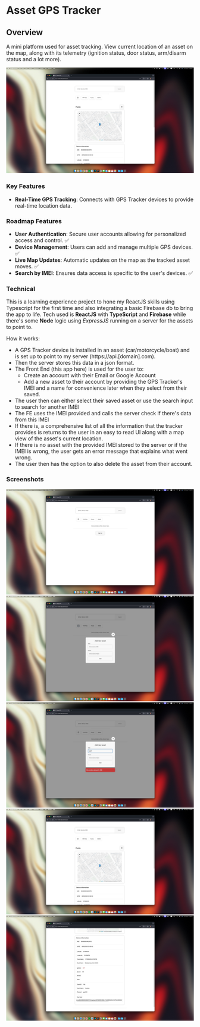 # Asset GPS Tracker
## Overview

A mini platform used for asset tracking. View current location of an asset on the map, along with its telemetry (ignition status, door status, arm/disarm status and a lot more).

<img src="/src/assets/screenshot4.jpeg">

### Key Features

- **Real-Time GPS Tracking**: Connects with GPS Tracker devices to provide real-time location data.

### Roadmap Features
- **User Authentication**: Secure user accounts allowing for personalized access and control. ✅
- **Device Management**: Users can add and manage multiple GPS devices. ✅
- **Live Map Updates**: Automatic updates on the map as the tracked asset moves. ✅
- **Search by IMEI**: Ensures data access is specific to the user's devices. ✅

### Technical
This is a learning experience project to hone my ReactJS skills using Typescript for the first time and also integrating a basic Firebase db to bring the app to life.
Tech used is <b>ReactJS</b> with <b>TypeScript</b> and <b>Firebase</b> while there's some <b>Node</b> logic using <em>ExpressJS</em> running on a server for the assets to point to.

How it works:
- A GPS Tracker device is installed in an asset (car/motorcycle/boat) and is set up to point to my server (https://api.[domain].com).
- Then the server stores this data in a json format.
- The Front End (this app here) is used for the user to:
    - Create an account with their Email or Google Account
    - Add a new asset to their account by providing the GPS Tracker's IMEI and a name for convenience later when they select from their saved.
- The user then can either select their saved asset or use the search input to search for another IMEI 
- The FE uses the IMEI provided and calls the server check if there's data from this IMEI
- If there is, a comprehensive list of all the information that the tracker provides is returns to the user in an easy to read UI along with a map view of the asset's current location.
- If there is no asset with the provided IMEI stored to the server or if the IMEI is wrong, the user gets an error message that explains what went wrong.
- The user then has the option to also delete the asset from their account.

### Screenshots

<img src="/src/assets/screenshot1.jpeg">

<img src="/src/assets/screenshot2.jpeg">

<img src="/src/assets/screenshot3.jpeg">

<img src="/src/assets/screenshot4.jpeg">

<img src="/src/assets/screenshot5.jpeg">